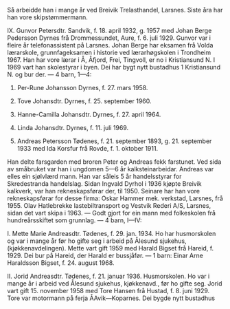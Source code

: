 Så arbeidde han i mange år ved Breivik Trelasthandel, Larsnes. Siste åra har han vore skipstømmermann.

IX. Gunvor Petersdtr. Sandvik, f. 18. april 1932, g. 1957 med Johan Berge Pedersson Dyrnes frå Drommessundet, Aure, f. 6. juli 1929. Gunvor var i fleire år telefonassistent på Larsnes. Johan Berge har eksamen frå Volda lærarskole, grunnfageksamen i historie ved lærarhøgskolen i Trondheim 1967. Han har vore lærar i Å, Åfjord, Frei, Tingvoll, er no i Kristiansund N. I 1969 vart han skolestyrar i byen. Dei har bygt nytt bustadhus 1 Kristiansund N. og bur der. — 4 barn, 1—4:

1. Per-Rune Johansson Dyrnes, f. 27. mars 1958.

2. Tove Johansdtr. Dyrnes, f. 25. september 1960.

5. Hanne-Camilla Johansdtr. Dyrnes, f. 27. april 1964.

4. Linda Johansdtr. Dyrnes, f. 11. juli 1969.

2. Andreas Petersson Tødenes, f. 21. september 1893, g. 21. september 1933 med Ida Korsfur frå Rovde, f. 1. oktober 1911.

Han delte farsgarden med broren Peter og Andreas fekk farstunet. Ved sida av småbruket var han i ungdomen 5—6 år kalksteinarbeidar. Andreas var elles ein sjølvlærd mann. Han var såleis 5 år handelsstyrar for Skredestranda handelslag. Sidan Ingvald Dyrhol i 1936 kjøpte Breivik kalkverk, var han rekneskapsførar der, til 1950. Seinare har han vore rekneskapsførar for desse firma: Oskar Hammer mek. verkstad, Larsnes, frå 1955. Olav Hatlebrekke lastebiltransport og Vestvik Rederi A/S, Larsnes, sidan det vart skipa i 1963. — Godt gjort for ein mann med folkeskolen frå hundreårsskiftet som grunnlag. — 4 barn, I—IV:

I. Mette Marie Andreasdtr. Tødenes, f. 29. jan. 1934. Ho har husmorskolen og var i mange år før ho gifte seg i arbeid på Ålesund sjukehus, (kjøkkenavdelingen). Mette vart gift 1959 med Harald Bigset frå Hareid, f. 1929. Dei bur på Hareid, der Harald er bussjåfør. — 1 barn: Einar Arne Haraldsson Bigset, f. 24. august 1968.

II. Jorid Andreasdtr. Tødenes, f. 21. januar 1936. Husmorskolen. Ho var i mange år i arbeid ved Ålesund sjukehus, kjøkkenavd., før ho gifte seg. Jorid vart gift 15. november 1958 med Tore Hansen frå Hustad, f. 8. juni 1929. Tore var motormann på ferja ÅAvik—Koparnes. Dei bygde nytt bustadhus